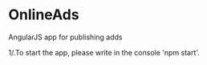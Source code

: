 # OnlineAds
AngularJS app for publishing adds 

1/.To start the app, please write in the console 'npm start'.
